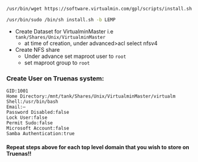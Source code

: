 ```bash
/usr/bin/wget https://software.virtualmin.com/gpl/scripts/install.sh
```

```bash
/usr/bin/sudo /bin/sh install.sh -b LEMP
```



- Create Dataset for VirtualminMaster i.e `tank/Shares/Unix/VirtualminMaster` 
  - at time of creation, under advanced>acl select nfsv4
- Create NFS share
  - Under advance set maproot user to `root`
  - set maproot group to `root`

### Create User on Truenas system:
```
GID:1001
Home Directory:/mnt/tank/Shares/Unix/VirtualminMaster/virtualm
Shell:/usr/bin/bash
Email:–
Password Disabled:false
Lock User:false
Permit Sudo:false
Microsoft Account:false
Samba Authentication:true
```
#### Repeat steps above for each top level domain that you wish to store on Truenas!! 
